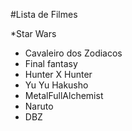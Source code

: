 #Lista de Filmes 

*Star Wars
* Cavaleiro dos Zodiacos
* Final fantasy
* Hunter X Hunter
* Yu Yu Hakusho
* MetalFullAlchemist
* Naruto
* DBZ
